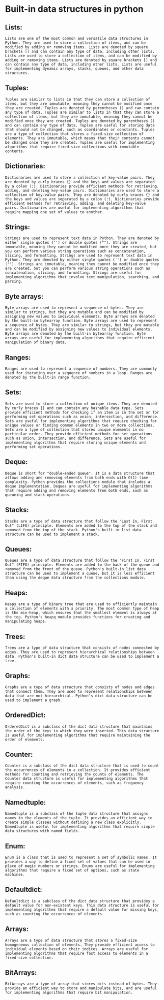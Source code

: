 # Built-in data structures in python


## Lists:
    Lists are one of the most common and versatile data structures in Python. They are used to store a collection of items, and can be modified by adding or removing items. Lists are denoted by square brackets [] and can contain any type of data, including other lists. Lists are used to store a collection of items, and can be modified by adding or removing items. Lists are denoted by square brackets [] and can contain any type of data, including other lists. Lists are useful for implementing dynamic arrays, stacks, queues, and other data structures.


## Tuples:
    Tuples are similar to lists in that they can store a collection of items, but they are immutable, meaning they cannot be modified once they are created. Tuples are denoted by parentheses () and can contain any type of data. Tuples are similar to lists in that they can store a collection of items, but they are immutable, meaning they cannot be modified once they are created. Tuples are denoted by parentheses () and can contain any type of data. Tuples are useful for storing data that should not be changed, such as coordinates or constants. Tuples are a type of collection that stores a fixed-size collection of elements. They are immutable, which means that their contents cannot be changed once they are created. Tuples are useful for implementing algorithms that require fixed-size collections with immutable contents.


## Dictionaries:
    Dictionaries are used to store a collection of key-value pairs. They are denoted by curly braces {} and the keys and values are separated by a colon (:). Dictionaries provide efficient methods for retrieving, adding, and deleting key-value pairs. Dictionaries are used to store a collection of key-value pairs. They are denoted by curly braces {} and the keys and values are separated by a colon (:). Dictionaries provide efficient methods for retrieving, adding, and deleting key-value pairs. Dictionaries are useful for implementing algorithms that require mapping one set of values to another.


## Strings:
    Strings are used to represent text data in Python. They are denoted by either single quotes ('') or double quotes (""). Strings are immutable, meaning they cannot be modified once they are created, but you can perform various string operations such as concatenation, slicing, and formatting. Strings are used to represent text data in Python. They are denoted by either single quotes ('') or double quotes (""). Strings are immutable, meaning they cannot be modified once they are created, but you can perform various string operations such as concatenation, slicing, and formatting. Strings are useful for implementing algorithms that involve text manipulation, searching, and parsing.


## Byte arrays:
    Byte arrays are used to represent a sequence of bytes. They are similar to strings, but they are mutable and can be modified by assigning new values to individual elements. Byte arrays are denoted by the built-in bytearray function. Byte arrays are used to represent a sequence of bytes. They are similar to strings, but they are mutable and can be modified by assigning new values to individual elements. Byte arrays are denoted by the built-in bytearray function. Byte arrays are useful for implementing algorithms that require efficient manipulation of binary data.


## Ranges:
    Ranges are used to represent a sequence of numbers. They are commonly used for iterating over a sequence of numbers in a loop. Ranges are denoted by the built-in range function.


## Sets:
    Sets are used to store a collection of unique items. They are denoted by curly braces {} and can contain any hashable data type. Sets provide efficient methods for checking if an item is in the set or for performing set operations such as union, intersection, and difference. Sets are useful for implementing algorithms that require checking for unique values or finding common elements in two or more collections. Sets are a type of collection that stores unique elements in no particular order. They provide efficient methods for set operations such as union, intersection, and difference. Sets are useful for implementing algorithms that require storing unique elements and performing set operations.


## Deque:
    Deque is short for "double-ended queue". It is a data structure that allows adding and removing elements from both ends with O(1) time complexity. Python provides the collections module that includes a deque implementation. Deques are useful for implementing algorithms that require adding and removing elements from both ends, such as queueing and stack operations.


## Stacks:
    Stacks are a type of data structure that follow the "Last In, First Out" (LIFO) principle. Elements are added to the top of the stack and removed from the top of the stack. Python's built-in list data structure can be used to implement a stack.


## Queues:
    Queues are a type of data structure that follow the "First In, First Out" (FIFO) principle. Elements are added to the back of the queue and removed from the front of the queue. Python's built-in list data structure can be used to implement a queue, but it is less efficient than using the deque data structure from the collections module.


## Heaps:
    Heaps are a type of binary tree that are used to efficiently maintain a collection of elements with a priority. The most common type of heap is the min-heap, which ensures that the smallest element is always at the top. Python's heapq module provides functions for creating and manipulating heaps.


## Trees:
    Trees are a type of data structure that consists of nodes connected by edges. They are used to represent hierarchical relationships between data. Python's built-in dict data structure can be used to implement a tree.


## Graphs:
    Graphs are a type of data structure that consists of nodes and edges that connect them. They are used to represent relationships between data that are not hierarchical. Python's dict data structure can be used to implement a graph.


## OrderedDict:
    OrderedDict is a subclass of the dict data structure that maintains the order of the keys in which they were inserted. This data structure is useful for implementing algorithms that require maintaining the order of elements.


## Counter:
    Counter is a subclass of the dict data structure that is used to count the occurrences of elements in a collection. It provides efficient methods for counting and retrieving the counts of elements. The Counter data structure is useful for implementing algorithms that require counting the occurrences of elements, such as frequency analysis.


## Namedtuple:
    Namedtuple is a subclass of the tuple data structure that assigns names to the elements of the tuple. It provides an efficient way to create simple classes without defining a new class explicitly. Namedtuple is useful for implementing algorithms that require simple data structures with named fields.


## Enum:
    Enum is a class that is used to represent a set of symbolic names. It provides a way to define a fixed set of values that can be used in place of magic numbers or strings. Enums are useful for implementing algorithms that require a fixed set of options, such as state machines.


## Defaultdict:
    Defaultdict is a subclass of the dict data structure that provides a default value for non-existent keys. This data structure is useful for implementing algorithms that require a default value for missing keys, such as counting the occurrences of elements.


## Arrays:
    Arrays are a type of data structure that stores a fixed-size homogeneous collection of elements. They provide efficient access to individual elements based on their indices. Arrays are useful for implementing algorithms that require fast access to elements in a fixed-size collection.


## BitArrays:
    BitArrays are a type of array that stores bits instead of bytes. They provide an efficient way to store and manipulate bits, and are useful for implementing algorithms that require bit manipulation.

